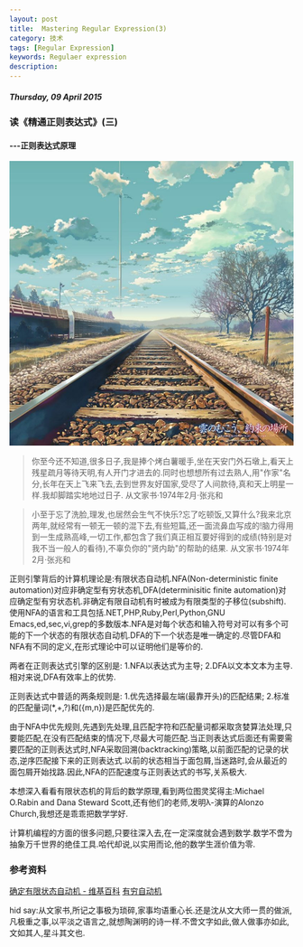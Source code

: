 ```yaml
---
layout: post
title:  Mastering Regular Expression(3)
category: 技术
tags: [Regular Expression]
keywords: Regulaer expression 
description: 
---
```


##### Thursday, 09 April 2015

### 读《精通正则表达式》(三)

#### ---正则表达式原理

![彼之云端,相约的地方](/../../assets/img/tech/2015/the_place_promised_in_our_early_days.jpg)

> 你至今还不知道,很多日子,我是捧个烤白薯暖手,坐在天安门外石墩上,看天上残星疏月等待天明,有人开门才进去的.同时也想想所有过去熟人,用"作家"名分,长年在天上飞来飞去,去到世界友好国家,受尽了人间款待,真和天上明星一样.我却脚踏实地地过日子.
从文家书·1974年2月·张兆和

> 小至于忘了洗脸,理发,也居然会生气不快乐?忘了吃顿饭,又算什么?我来北京两年,就经常有一顿无一顿的混下去,有些短篇,还一面流鼻血写成的!脑力得用到一生成熟高峰,一切工作,都包含了我们真正相互要好得到的成绩(特别是对我不当一般人的看待),不辜负你的"贤内助"的帮助的结果.
从文家书·1974年2月·张兆和


正则引擎背后的计算机理论是:有限状态自动机.NFA(Non-deterministic finite automation)对应非确定型有穷状态机,DFA(determinisitic finite automation)对应确定型有穷状态机.非确定有限自动机有时被成为有限类型的子移位(subshift).使用NFA的语言和工具包括.NET,PHP,Ruby,Perl,Python,GNU Emacs,ed,sec,vi,grep的多数版本.NFA是对每个状态和输入符号对可以有多个可能的下一个状态的有限状态自动机.DFA的下一个状态是唯一确定的.尽管DFA和NFA有不同的定义,在形式理论中可以证明他们是等价的.

两者在正则表达式引擎的区别是:
1.NFA以表达式为主导;
2.DFA以文本文本为主导.
相对来说,DFA有效率上的优势.

正则表达式中普适的两条规则是:
1.优先选择最左端(最靠开头)的匹配结果;
2.标准的匹配量词(*,+,?)和({m,n})是匹配优先的.

由于NFA中优先规则,先遇到先处理,且匹配字符和匹配量词都采取贪婪算法处理,只要能匹配,在没有匹配结束的情况下,尽最大可能匹配.当正则表达式后面还有需要需要匹配的正则表达式时,NFA采取回溯(backtracking)策略,以前面匹配的记录的状态,逆序匹配接下来的正则表达式.以前的状态相当于面包屑,当迷路时,会从最近的面包屑开始找路.因此,NFA的匹配速度与正则表达式的书写,关系极大.

本想深入看看有限状态机的背后的数学原理,看到两位图灵奖得主:Michael O.Rabin and Dana Steward Scott,还有他们的老师,发明λ-演算的Alonzo Church,我想还是乖乖把数学学好.

计算机编程的方面的很多问题,只要往深入去,在一定深度就会遇到数学.数学不啻为抽象万千世界的绝佳工具.哈代却说,以实用而论,他的数学生涯价值为零.

### 参考资料
[确定有限状态自动机 - 维基百科](http://zh.wikipedia.org/wiki/%E7%A1%AE%E5%AE%9A%E6%9C%89%E9%99%90%E7%8A%B6%E6%80%81%E8%87%AA%E5%8A%A8%E6%9C%BA)
[有穷自动机](http://metc.gdut.edu.cn/compile/cmpl3/3-3.htm)


hid say:从文家书,所记之事极为琐碎,家事均语重心长.还是沈从文大师一贯的做派,凡极重之事,以平淡之语言之,就想陶渊明的诗一样.不啻文字如此,做人做事亦如此,文如其人,星斗其文也.


